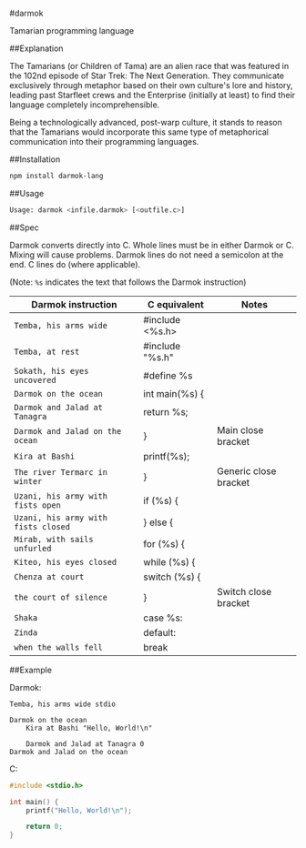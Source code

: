 #darmok

Tamarian programming language

##Explanation

The Tamarians (or Children of Tama) are an alien race that was featured in the 102nd episode of Star Trek: The Next Generation. They communicate exclusively through metaphor based on their own culture's lore and history, leading past Starfleet crews and the Enterprise (initially at least) to find their language completely incomprehensible.

Being a technologically advanced, post-warp culture, it stands to reason that the Tamarians would incorporate this same type of metaphorical communication into their programming languages.

##Installation

```bash
npm install darmok-lang
```

##Usage

```bash
Usage: darmok <infile.darmok> [<outfile.c>]
```

##Spec

Darmok converts directly into C. Whole lines must be in either Darmok or C. Mixing will cause problems. Darmok lines do not need a semicolon at the end. C lines do (where applicable).

(Note: `%s` indicates the text that follows the Darmok instruction)

| Darmok instruction                  | C equivalent    | Notes                 |
| ----------------------------------- | --------------- | --------------------- |
| `Temba, his arms wide`              | #include <%s.h> |                       |
| `Temba, at rest`                    | #include "%s.h" |                       |
| `Sokath, his eyes uncovered`        | #define %s      |                       |
| `Darmok on the ocean`               | int main(%s) {  |                       |
| `Darmok and Jalad at Tanagra`       | return %s;      |                       |
| `Darmok and Jalad on the ocean`     | }               | Main close bracket    |
| `Kira at Bashi`                     | printf(%s);     |                       |
| `The river Termarc in winter`       | }               | Generic close bracket |
| `Uzani, his army with fists open`   | if (%s) {       |                       |
| `Uzani, his army with fists closed` | } else {        |                       |
| `Mirab, with sails unfurled`        | for (%s) {      |                       |
| `Kiteo, his eyes closed`            | while (%s) {    |                       |
| `Chenza at court`                   | switch (%s) {   |                       |
| `the court of silence`              | }               | Switch close bracket  |
| `Shaka`                             | case %s:        |                       |
| `Zinda`                             | default:        |                       |
| `when the walls fell`               | break           |                       |

##Example

Darmok:

```
Temba, his arms wide stdio

Darmok on the ocean
    Kira at Bashi "Hello, World!\n"

    Darmok and Jalad at Tanagra 0
Darmok and Jalad on the ocean
```

C:

```c
#include <stdio.h>

int main() {
    printf("Hello, World!\n");

    return 0;
}
```